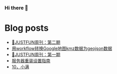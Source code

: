 ### Hi there 👋

<!--
**rebron1900/rebron1900** is a ✨ _special_ ✨ repository because its `README.md` (this file) appears on your GitHub profile.

Here are some ideas to get you started:

- 🔭 I’m currently working on ...
- 🌱 I’m currently learning ...
- 👯 I’m looking to collaborate on ...
- 🤔 I’m looking for help with ...
- 💬 Ask me about ...
- 📫 How to reach me: ...
- 😄 Pronouns: ...
- ⚡ Fun fact: ...
-->



# Blog posts
<!-- BLOG-POST-LIST:START -->
- [🤣JUSTFUN周刊：第二期](https://1900.live/justfunzhou-kan-di-er-qi/)
- [用workflow转换Google地图kmz数据为geojson数据](https://1900.live/yong-wordkflowzhuan-huan-googlewo-de-di-tu-kmzshu-ju-wei-geojsonshu-ju/)
- [🤣JUSTFUN周刊：第一期](https://1900.live/justfunzhou-kan-di-yi-qi/)
- [服务器重装设置指南](https://1900.live/fu-wu-qi-zhong-zhuang-she-zhi-zhi-nan/)
- [10，小满](https://1900.live/10-xiao-man/)
<!-- BLOG-POST-LIST:END -->
